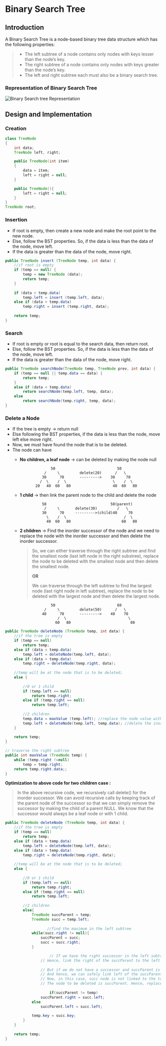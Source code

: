 # Binary Search Tree

## **Introduction**
A Binary Search Tree is a node-based binary tree data structure which has the following properties:
> - The left subtree of a node contains only nodes with keys lesser than the node’s key.
> - The right subtree of a node contains only nodes with keys greater than the node’s key.
> - The left and right subtree each must also be a binary search tree.

### Representation of Binary Search Tree

![Binary Search tree Representation](https://github.com/tabassum-khan/Data-Structures-and-Algorithms/raw/master/assets/binary_search_tree.png)

## **Design and Implementation**

### Creation

```java
class TreeNode
{
    int data;
    TreeNode left, right;

    public TreeNode(int item)
    {
        data = item;
        left = right = null;
    }

    public TreeNode(){
    	left = right = null;
    }
}
TreeNode root;
```

### Insertion

- If root is empty, then create a new node and make the root point to the new node.
- Else, follow the BST properties. So, if the data is less than the data of the node, move left.
- If the data is greater than the data of the node, move right.

```java
public TreeNode insert (TreeNode temp, int data) {
	//if root is empty
	if (temp == null) {
		temp = new TreeNode (data);
		return temp;
	}
		
	if (data < temp.data)
		temp.left = insert (temp.left, data);
	else if (data > temp.data)
		temp.right = insert (temp.right, data);
		
	return temp;
}
```

### Search

- If root is empty or root is equal to the search data, then return root.
- Else, follow the BST properties. So, if the data is less than the data of the node, move left.
- If the data is greater than the data of the node, move right.

```java
public TreeNode searchNode(TreeNode temp, TreeNode prev, int data) {
	if (temp == null || temp.data == data) {
		return temp;
	}
	else if (data < temp.data)
		return searchNode(temp.left, temp, data);
	else
		return searchNode(temp.right, temp, data);
}
```

### Delete a Node

- If the tree is empty → return null
- Else following the BST properties, if the data is less than the node, move left else move right.
- Now, we must have found the node that is to be deleted.
- The node can have
    - **No children, a leaf node** → can be deleted by making the node null
        
        ```
                      50                            50
                   /     \         delete(20)      /   \
                  30      70       --------->    30     70
                 /  \    /  \                     \    /  \
               20   40  60   80                   40  60   80
        ```
        
    - **1 child** → then link the parent node to the child and delete the node
        
        ```
        	      50                             50(parent)
                   /     \       delete(30)         /   \
                  30      70     --------->(child)40     70
                    \    /  \                          /  \
                    40  60   80                       60   80
        ```
        
    - **2 children** → Find the inorder successor of the node and we need to replace the node with the inorder successor and then delete the inorder successor.
    	> So, we can either traverse through the right subtree and find the smallest node (last left node in the right substree), replace the node to be deleted with the smallest node and then delete the smallest node.
    	> 
    	> **OR**
    	> 
    	> We can traverse through the left subtree to find the largest node (last right node in left subtree),  replace the node to be deleted with the largest node and then delete the largest node.

        ```
                      50                            60
                   /     \         delete(50)      /   \
                  40      70       --------->    40    70
                         /  \                            \
                        60   80                           80
        ```

```java
public TreeNode deleteNode (TreeNode temp, int data) {
	//if the tree is empty
	if (temp == null)
		return temp;
	else if (data < temp.data)
		temp.left = deleteNode(temp.left, data);
	else if (data > temp.data)
		temp.right = deleteNode(temp.right, data);
	
	//temp will be at the node that is to be deleted;
	else {
		
		//0 or 1 child
		if (temp.left == null)
			return temp.right;
		else if (temp.right == null)
			return temp.left;
		
		//2 children
		temp.data = maxValue (temp.left); //replace the node value with the max value 
		temp.left = deleteNode(temp.left, temp.data); //delete the inorder successor
	}
		
	return temp;
}

// traverse the right subtree
public int maxValue (TreeNode temp) {
	while (temp.right !=null)
		temp = temp.right;
	return temp.right.data;;
}
```

**Optimization to above code for two children case :**

> In the above recursive code, we recursively call delete() for the inorder successor. We can avoid recursive calls by keeping track of the parent node of the successor so that we can simply remove the successor by making the child of a parent NULL. We know that the successor would always be a leaf node or with 1 child.

```java
public TreeNode deleteNode (TreeNode temp, int data) {
	//if the tree is empty
	if (temp == null)
		return temp;
	else if (data < temp.data)
		temp.left = deleteNode(temp.left, data);
	else if (data > temp.data)
		temp.right = deleteNode(temp.right, data);
		
	//temp will be at the node that is to be deleted;
	else {
		
		//0 or 1 child
		if (temp.left == null)
			return temp.right;
		else if (temp.right == null)
			return temp.left;
			
		//2 children
		else{
			TreeNode succParent = temp;
			TreeNode succ = temp.left;
				
	               //find the maximum in the left subtree
			while(succ.right != null){
				succParent = succ;
				succ = succ.right;
			}		

              		// If we have the right successor in the left subtree, then we know that, the successor right will be null since it is the maximum value. 
	      		// Hence, link the right of the succParent to the left of the successor. Thereby deleting the successor but not its left subtree if it has any.
              
	      		// But if we do not have a successor and succParent is temp itself, then it means that succ does not have a right child. 
	      		// And hence, we can safely link left of the succParent to the left of the succ. 
	      		// Now, in this case, succ node is not linked to the tree anymore but this not the node to be deleted. 
	      		// The node to be deleted is succParent. Hence, replace succParent with succ.
				
               		if(succParent != temp)
				succParent.right = succ.left;
			else
				succParent.left = succ.left;
		
			temp.key = succ.key; 									
		}
	}
		
	return temp;
} 
```
